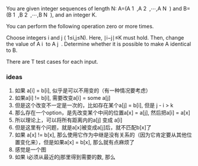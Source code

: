 You are given integer sequences of length 
N: 
A=(A 
1
​
 ,A 
2
​
 ,⋯,A 
N
​
 ) and 
B=(B 
1
​
 ,B 
2
​
 ,⋯,B 
N
​
 ), and an integer 
K.

You can perform the following operation zero or more times.

Choose integers 
i and 
j (
1≤i,j≤N). Here, 
∣i−j∣≤K must hold. Then, change the value of 
A 
i
​
  to 
A 
j
​
 .
Determine whether it is possible to make 
A identical to 
B.

There are 
T test cases for each input.


### ideas
1. 如果 a[i] = b[i], 似乎是可以不用变的（有一种情况要考虑）
2. 如果a[i] != b[i], 需要改变a[i] = some a[j]
3. 但是这个改变不一定是一次的，比如存在某个a[j] = b[i], 但是 j - i > k
4. 那么存在一个option，是先改变某个中间的位置a[x] = a[j], 然后把a[i] = a[x]
5. 所以理论上，可以将所有距离内的a[j] 变成 a[i]
6. 但是这里有个问题，就是a[x]被变成a[j]后，就不匹配b[x]了
7. 如果 a[x] != b[x], 那么使用它作为中继是没有关系的（因为它肯定要从其他位置变化来），但是如果a[x] = b[x], 那么就有点麻烦了
8. 感觉是一个图
9. 如果 i必须从最近的j那里得到需要的数, 那么